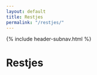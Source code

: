 ```yaml
---
layout: default
title: Restjes
permalink: "/restjes/"
---
```

{% include header-subnav.html %}
<div class="grid__row">
<div class="grid__column grid__column-bp1-12 grid__column-bp2-12 grid__column-bp3-12 grid__column-bp4-12 grid__column-bp5-12">
<h1 class="header2">Restjes</h1>
</div>
</div>

<div class="grid__row">
  <div class="resto-results"></div>
</div>